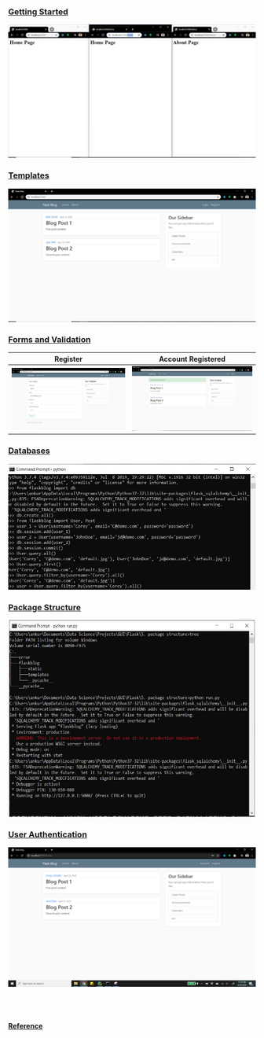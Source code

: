 ### [Getting Started](https://github.com/ankur715/GUI/tree/master/Flask/1.%20getting%20started)
<p><img src="https://github.com/ankur715/GUI/blob/master/Flask/1.%20getting%20started/getting%20started.JPG"></p>


### [Templates](https://github.com/ankur715/GUI/tree/master/Flask/2.%20templates)
<p><img src="https://github.com/ankur715/GUI/blob/master/Flask/2.%20templates/templates.JPG"></p>


### [Forms and Validation](https://github.com/ankur715/GUI/tree/master/Flask/3.%20forms_and_validation)  
Register             |  Account Registered
:-------------------------:|:-------------------------:
![](https://github.com/ankur715/GUI/blob/master/Flask/3.%20forms_and_validation/imgs/register.JPG)  |  ![](https://github.com/ankur715/GUI/blob/master/Flask/3.%20forms_and_validation/imgs/registered.JPG)  


### [Databases](https://github.com/ankur715/GUI/tree/master/Flask/2.%20templates)
<p><img src="https://github.com/ankur715/GUI/blob/master/Flask/4.%20databases/cmd.JPG"></p>


### [Package Structure](https://github.com/ankur715/GUI/tree/master/Flask/5.%20package%20structure)
<p align="center"><img width="500" height="400" src="https://github.com/ankur715/GUI/blob/master/Flask/5.%20package%20structure/run.JPG"></p>


### [User Authentication](https://github.com/ankur715/GUI/tree/master/Flask/6.%20user%20authentication)
<p><img src="https://github.com/ankur715/GUI/blob/master/Flask/6.%20user%20authentication/logout.png"></p>



<br/><br/>  
#### [Reference](https://www.youtube.com/playlist?list=PL-osiE80TeTs4UjLw5MM6OjgkjFeUxCYH)
